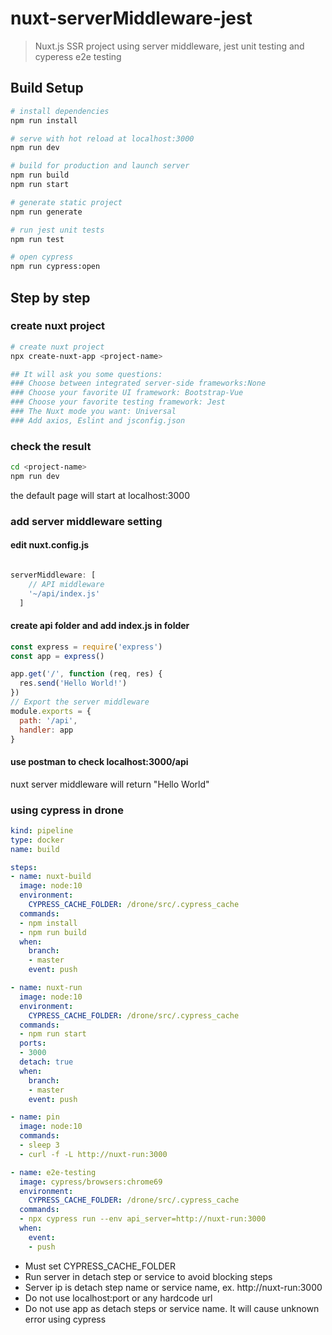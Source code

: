 # nuxt-serverMiddleware-jest

> Nuxt.js SSR project using server middleware, jest unit testing and cyperess e2e testing

## Build Setup

``` bash
# install dependencies
npm run install

# serve with hot reload at localhost:3000
npm run dev

# build for production and launch server
npm run build
npm run start

# generate static project
npm run generate

# run jest unit tests
npm run test

# open cypress
npm run cypress:open
```

## Step by step

### create nuxt project

``` bash
# create nuxt project
npx create-nuxt-app <project-name>

## It will ask you some questions:
### Choose between integrated server-side frameworks:None
### Choose your favorite UI framework: Bootstrap-Vue
### Choose your favorite testing framework: Jest
### The Nuxt mode you want: Universal
### Add axios, Eslint and jsconfig.json

```

### check the result

``` bash
cd <project-name>
npm run dev

```

the default page will start at localhost:3000

### add server middleware setting

#### edit nuxt.config.js

``` javascript

serverMiddleware: [
    // API middleware
    '~/api/index.js'
  ]

```

#### create api folder and add index.js in folder

``` javascript
const express = require('express')
const app = express()

app.get('/', function (req, res) {
  res.send('Hello World!')
})
// Export the server middleware
module.exports = {
  path: '/api',
  handler: app
}
```

#### use postman to check localhost:3000/api

nuxt server middleware will return "Hello World"

### using cypress in drone
``` yml
kind: pipeline
type: docker
name: build

steps:
- name: nuxt-build
  image: node:10
  environment:
    CYPRESS_CACHE_FOLDER: /drone/src/.cypress_cache
  commands:
  - npm install
  - npm run build
  when:
    branch:
    - master
    event: push

- name: nuxt-run
  image: node:10
  environment:
    CYPRESS_CACHE_FOLDER: /drone/src/.cypress_cache
  commands:
  - npm run start  
  ports:
  - 3000
  detach: true
  when:
    branch:
    - master
    event: push

- name: pin
  image: node:10
  commands:
  - sleep 3
  - curl -f -L http://nuxt-run:3000

- name: e2e-testing
  image: cypress/browsers:chrome69
  environment:
    CYPRESS_CACHE_FOLDER: /drone/src/.cypress_cache
  commands:
  - npx cypress run --env api_server=http://nuxt-run:3000
  when:
    event:
    - push
```
+ Must set CYPRESS_CACHE_FOLDER
+ Run server in detach step or service to avoid blocking steps
+ Server ip is detach step name or service name, ex. http://nuxt-run:3000
+ Do not use localhost:port or any hardcode url
+ Do not use app as detach steps or service name. It will cause unknown error using cypress

